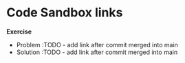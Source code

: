 # Code Sandbox links

**Exercise**

- Problem :TODO - add link after commit merged into main
- Solution :TODO - add link after commit merged into main